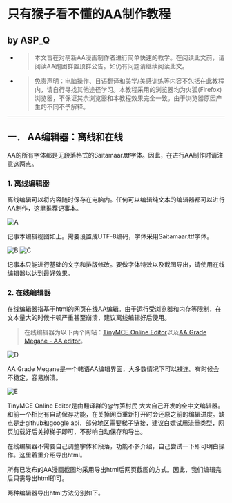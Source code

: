 # 只有猴子看不懂的AA制作教程
## by ASP_Q
+ >本文旨在对萌新AA漫画制作者进行简单快速的教学。在阅读此文前，请阅读AA跑团群置顶群公告。如仍有问题请继续阅读此文。
+ >免责声明：电脑操作、日语翻译和美学/美感训练等内容不包括在此教程内，请自行寻找其他途径学习。本教程采用的浏览器均为火狐(Firefox)浏览器，不保证其余浏览器和本教程效果完全一致。由于浏览器原因产生的不同不予解释。
******
## 一．	AA编辑器：离线和在线
AA的所有字体都是无段落格式的Saitamaar.ttf字体。因此，在进行AA制作时请注意这两点。
### 1.	离线编辑器
离线编辑可以将内容随时保存在电脑内。任何可以编辑纯文本的编辑器都可以进行AA制作，这里推荐记事本。

![A](/pic/A.png)

记事本编辑视图如上。需要设置成UTF-8编码，字体采用Saitamaar.ttf字体。

![B](/pic/B.png)
![C](/pic/C.png)

记事本只能进行基础的文字和排版修改。要做字体特效以及截图导出，请使用在线编辑器以达到最好效果。
### 2.  在线编辑器
在线编辑器指基于html的网页在线AA编辑。由于运行受浏览器和内存等限制，在文本量大的时候卡顿严重甚至崩溃，建议离线编辑好后使用。
> 在线编辑器为以下两个网站：[TinyMCE Online Editor](https://crossingworld.hopto.org/tinymce/TinyMCE-Online-Editor-master/editorstart.html )以及[AA Grade Megane - AA editor](http://temple.wo.tc/aa/editor/)。

![D](/pic/D.png)

AA Grade Megane是一个韩语AA编辑界面，大多数情况下可以裸连。有时候会不稳定，容易崩溃。

![E](/pic/E.png)

TinyMCE Online Editor是由翻译群的@竹笋村民 大大自己开发的全中文编辑器。和前一个相比有自动保存功能，在关掉网页重新打开时会还原之前的编辑进度。缺点是走github和google api，部分地区需要梯子链接，建议白嫖试用流量类型，网页加载好后关掉梯子即可，不影响自动保存和导出。

在线编辑器不需要自己调整字体和段落，功能不多介绍，自己尝试一下即可明白操作。这里着重介绍导出html。

所有已发布的AA漫画截图均采用导出html后网页截图的方式。因此，我们编辑完后只需导出html即可。

两种编辑器导出html方法分别如下。

